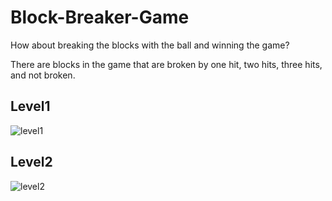 # Block-Breaker-Game
How about breaking the blocks with the ball and winning the game?

There are blocks in the game that are broken by one hit, two hits, three hits, and not broken.

## Level1
![level1](https://user-images.githubusercontent.com/62395974/111952538-5c4bee00-8af6-11eb-92bb-67cff43c9904.png)

## Level2
![level2](https://user-images.githubusercontent.com/62395974/111952664-830a2480-8af6-11eb-98c1-1f93f94b92ce.png)


